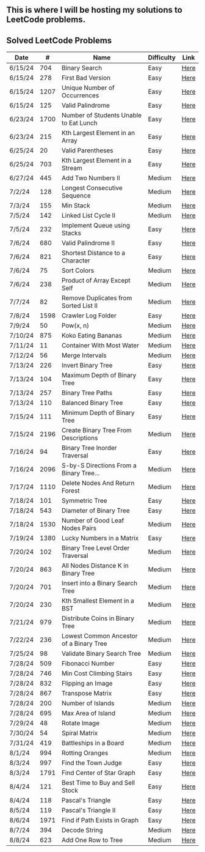 ## This is where I will be hosting my solutions to LeetCode problems. 

## Solved LeetCode Problems

| Date    | #   | Name                                   | Difficulty | Link                                                                                                           |
| ------- | --- | -------------------------------------- | ---------- | -------------------------------------------------------------------------------------------------------------- |
| 6/15/24 | 704 | Binary Search                          | Easy       | [Here](https://leetcode.com/problems/binary-search/description/)                                               |
| 6/15/24 | 278 | First Bad Version                      | Easy       | [Here](https://leetcode.com/problems/first-bad-version/description/)                                           |
| 6/15/24 | 1207| Unique Number of Occurrences           | Easy       | [Here](https://leetcode.com/problems/unique-number-of-occurrences/description/)                                |
| 6/15/24 | 125 | Valid Palindrome                       | Easy       | [Here](https://leetcode.com/problems/valid-palindrome/description/)                                            |
| 6/23/24 | 1700| Number of Students Unable to Eat Lunch | Easy       | [Here](https://leetcode.com/problems/number-of-students-unable-to-eat-lunch/description/)                      |
| 6/23/24 | 215 | Kth Largest Element in an Array        | Easy       | [Here](https://leetcode.com/problems/kth-largest-element-in-an-array/description/)                             |
| 6/25/24 | 20  | Valid Parentheses                      | Easy       | [Here](https://leetcode.com/problems/valid-parentheses/description/)                                           |
| 6/25/24 | 703 | Kth Largest Element in a Stream        | Easy       | [Here](https://leetcode.com/problems/kth-largest-element-in-a-stream/description/)                             |
| 6/27/24 | 445 | Add Two Numbers II                     | Medium     | [Here](https://leetcode.com/problems/add-two-numbers-ii/description/)                                          |
| 7/2/24  | 128 | Longest Consecutive Sequence           | Medium     | [Here](https://leetcode.com/problems/longest-consecutive-sequence/description/)                                |
| 7/3/24  | 155 | Min Stack                              | Medium     | [Here](https://leetcode.com/problems/min-stack/description/)                                                   |
| 7/5/24  | 142 | Linked List Cycle II                   | Medium     | [Here](https://leetcode.com/problems/linked-list-cycle-ii/description/)                                        |
| 7/5/24  | 232 | Implement Queue using Stacks           | Easy       | [Here](https://leetcode.com/problems/implement-queue-using-stacks/description/)                                |
| 7/6/24  | 680 | Valid Palindrome II                    | Easy       | [Here](https://leetcode.com/problems/valid-palindrome-ii/description/)                                         |
| 7/6/24  | 821 | Shortest Distance to a Character       | Easy       | [Here](https://leetcode.com/problems/shortest-distance-to-a-character/description/)                            |
| 7/6/24  | 75  | Sort Colors                            | Medium     | [Here](https://leetcode.com/problems/sort-colors/description/)                                                 |
| 7/6/24  | 238 | Product of Array Except Self           | Medium     | [Here](https://leetcode.com/problems/product-of-array-except-self/description/)                                |
| 7/7/24  | 82  | Remove Duplicates from Sorted List II  | Medium     | [Here](https://leetcode.com/problems/remove-duplicates-from-sorted-list-ii/description/)                       |
| 7/8/24  | 1598| Crawler Log Folder                     | Easy       | [Here](https://leetcode.com/problems/crawler-log-folder/description/)                                          |
| 7/9/24  | 50  | Pow(x, n)                              | Medium     | [Here](https://leetcode.com/problems/powx-n/description/)                                                      |
| 7/10/24 | 875 | Koko Eating Bananas                    | Medium     | [Here](https://leetcode.com/problems/koko-eating-bananas/description/)                                         |
| 7/11/24 | 11  | Container With Most Water              | Medium     | [Here](https://leetcode.com/problems/container-with-most-water/description/)                                   |
| 7/12/24 | 56  | Merge Intervals                        | Medium     | [Here](https://leetcode.com/problems/merge-intervals/description/)                                             |
| 7/13/24 | 226 | Invert Binary Tree                     | Easy       | [Here](https://leetcode.com/problems/invert-binary-tree/description/)                                          |
| 7/13/24 | 104 | Maximum Depth of Binary Tree           | Easy       | [Here](https://leetcode.com/problems/maximum-depth-of-binary-tree/description/)                                |
| 7/13/24 | 257 | Binary Tree Paths                      | Easy       | [Here](https://leetcode.com/problems/binary-tree-paths/description/)                                           |
| 7/13/24 | 110 | Balanced Binary Tree                   | Easy       | [Here](https://leetcode.com/problems/balanced-binary-tree/description/)                                        |
| 7/15/24 | 111 | Minimum Depth of Binary Tree           | Easy       | [Here](https://leetcode.com/problems/minimum-depth-of-binary-tree/description/)                                |
| 7/15/24 | 2196| Create Binary Tree From Descriptions   | Medium     | [Here](https://leetcode.com/problems/create-binary-tree-from-descriptions/description/)                        |
| 7/16/24 | 94  | Binary Tree Inorder Traversal          | Easy       | [Here](https://leetcode.com/problems/create-binary-tree-from-descriptions/description/)                        |
| 7/16/24 | 2096| S-by-S Directions From a Binary Tree...| Medium     | [Here](https://leetcode.com/problems/step-by-step-directions-from-a-binary-tree-node-to-another/description/)  |
| 7/17/24 | 1110| Delete Nodes And Return Forest         | Medium     | [Here](https://leetcode.com/problems/delete-nodes-and-return-forest/description/)                              |
| 7/18/24 | 101 | Symmetric Tree                         | Easy       | [Here](https://leetcode.com/problems/symmetric-tree/description/)                                              |
| 7/18/24 | 543 | Diameter of Binary Tree                | Easy       | [Here](https://leetcode.com/problems/diameter-of-binary-tree/description/)                                     |
| 7/18/24 | 1530| Number of Good Leaf Nodes Pairs        | Medium     | [Here](https://leetcode.com/problems/number-of-good-leaf-nodes-pairs/description/)                             |
| 7/19/24 | 1380| Lucky Numbers in a Matrix              | Easy       | [Here](https://leetcode.com/problems/lucky-numbers-in-a-matrix/description/)                                   |
| 7/20/24 | 102 | Binary Tree Level Order Traversal      | Medium     | [Here](https://leetcode.com/problems/binary-tree-level-order-traversal/description/)                           |
| 7/20/24 | 863 | All Nodes Distance K in Binary Tree    | Medium     | [Here](https://leetcode.com/problems/all-nodes-distance-k-in-binary-tree/description/)                         |
| 7/20/24 | 701 | Insert into a Binary Search Tree       | Medium     | [Here](https://leetcode.com/problems/insert-into-a-binary-search-tree/description/)                            |
| 7/20/24 | 230 | Kth Smallest Element in a BST          | Medium     | [Here](https://leetcode.com/problems/kth-smallest-element-in-a-bst/description/)                               |
| 7/21/24 | 979 | Distribute Coins in Binary Tree        | Medium     | [Here](https://leetcode.com/problems/distribute-coins-in-binary-tree/description/)                             |
| 7/22/24 | 236 | Lowest Common Ancestor of a Binary Tree| Medium     | [Here](https://leetcode.com/problems/distribute-coins-in-binary-tree/description/)                             |
| 7/25/24 | 98  | Validate Binary Search Tree            | Medium     | [Here](https://leetcode.com/problems/validate-binary-search-tree/description/)                                 |
| 7/28/24 | 509 | Fibonacci Number                       | Easy       | [Here](https://leetcode.com/problems/fibonacci-number/description/)                                            |
| 7/28/24 | 746 | Min Cost Climbing Stairs               | Easy       | [Here](https://leetcode.com/problems/min-cost-climbing-stairs/description/)                                    |
| 7/28/24 | 832 | Flipping an Image                      | Easy       | [Here](https://leetcode.com/problems/flipping-an-image/description/)                                           |
| 7/28/24 | 867 | Transpose Matrix                       | Easy       | [Here](https://leetcode.com/problems/transpose-matrix/description/)                                            |
| 7/28/24 | 200 | Number of Islands                      | Medium     | [Here](https://leetcode.com/problems/number-of-islands/description/)                                           |
| 7/28/24 | 695 | Max Area of Island                     | Medium     | [Here](https://leetcode.com/problems/max-area-of-island/description/)                                          |
| 7/29/24 | 48  | Rotate Image                           | Medium     | [Here](https://leetcode.com/problems/rotate-image/description/)                                                |
| 7/30/24 | 54  | Spiral Matrix                          | Medium     | [Here](https://leetcode.com/problems/spiral-matrix/description/)                                               |
| 7/31/24 | 419 | Battleships in a Board                 | Medium     | [Here](https://leetcode.com/problems/battleships-in-a-board/description/)                                      |
| 8/1/24  | 994 | Rotting Oranges                        | Medium     | [Here](https://leetcode.com/problems/rotting-oranges/description/)                                             |
| 8/3/24  | 997 | Find the Town Judge                    | Easy       | [Here](https://leetcode.com/problems/find-the-town-judge/description/)                                         |
| 8/3/24  | 1791| Find Center of Star Graph              | Easy       | [Here](https://leetcode.com/problems/find-center-of-star-graph/description/)                                   |
| 8/4/24  | 121 | Best Time to Buy and Sell Stock        | Easy       | [Here](https://leetcode.com/problems/best-time-to-buy-and-sell-stock/description/)                             |
| 8/4/24  | 118 | Pascal's Triangle                      | Easy       | [Here](https://leetcode.com/problems/pascals-triangle/description/)                                            |
| 8/5/24  | 119 | Pascal's Triangle II                   | Easy       | [Here](https://leetcode.com/problems/pascals-triangle-ii/description/)                                         |
| 8/6/24  | 1971| Find if Path Exists in Graph           | Easy       | [Here](https://leetcode.com/problems/find-if-path-exists-in-graph/description/)                                |
| 8/7/24  | 394 | Decode String                          | Medium     | [Here](https://leetcode.com/problems/decode-string/description/)                                               |
| 8/8/24  | 623 | Add One Row to Tree                    | Medium     | [Here](https://leetcode.com/problems/add-one-row-to-tree/description/)                                         |


